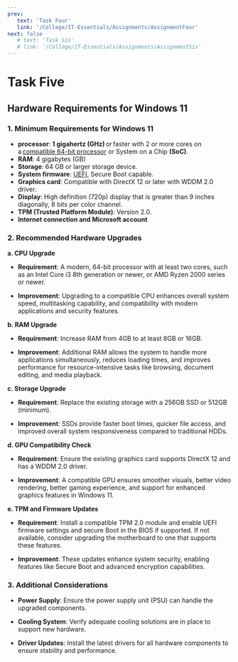 ```yaml
---
prev:
   text: 'Task Four'
   link: '/College/IT-Essentials/Assignments/AssignmentFour'
next: false
   # text: 'Task Six'
   # link: '/College/IT-Essentials/Assignments/AssignmentSix'
---
```


# Task Five

## Hardware Requirements for Windows 11

### 1. Minimum Requirements for Windows 11

- **processor**: **1 gigahertz (GHz)** or faster with 2 or more cores on a [compatible 64-bit processor](http://aka.ms/CPUlist) or System on a Chip **(SoC)**.
- **RAM**: 4 gigabytes (GB)
- **Storage**: 64 GB or larger storage device.
- **System firmware**: [UEFI](https://www.freecodecamp.org/news/uefi-vs-bios/#heading-uefi), Secure Boot capable.
- **Graphics card**: Compatible with DirectX 12 or later with WDDM 2.0 driver.
- **Display**: High definition (720p) display that is greater than 9 inches diagonally, 8 bits per color channel.
- **TPM (Trusted Platform Module)**: Version 2.0.
- **Internet connection and Microsoft account**

### 2. Recommended Hardware Upgrades

**a. CPU Upgrade**

- **Requirement**: A modern, 64-bit processor with at least two cores, such as an Intel Core i3 8th generation or newer, or AMD Ryzen 2000 series or newer.
    
- **Improvement**: Upgrading to a compatible CPU enhances overall system speed, multitasking capability, and compatibility with modern applications and security features.
    

**b. RAM Upgrade**

- **Requirement**: Increase RAM from 4GB to at least 8GB or 16GB.
    
- **Improvement**: Additional RAM allows the system to handle more applications simultaneously, reduces loading times, and improves performance for resource-intensive tasks like browsing, document editing, and media playback.
    

**c. Storage Upgrade**

- **Requirement**: Replace the existing storage with a 256GB SSD or 512GB (minimum).
    
- **Improvement**: SSDs provide faster boot times, quicker file access, and improved overall system responsiveness compared to traditional HDDs.
    

**d. GPU Compatibility Check**

- **Requirement**: Ensure the existing graphics card supports DirectX 12 and has a WDDM 2.0 driver.
    
- **Improvement**: A compatible GPU ensures smoother visuals, better video rendering, better gaming experience, and support for enhanced graphics features in Windows 11.
    

**e. TPM and Firmware Updates**

- **Requirement**: Install a compatible TPM 2.0 module and enable UEFI firmware settings and secure Boot in the BIOS if supported. If not available, consider upgrading the motherboard to one that supports these features.
    
- **Improvement**: These updates enhance system security, enabling features like Secure Boot and advanced encryption capabilities.

### 3. Additional Considerations

- **Power Supply**: Ensure the power supply unit (PSU) can handle the upgraded components.
    
- **Cooling System**: Verify adequate cooling solutions are in place to support new hardware.
    
- **Driver Updates**: Install the latest drivers for all hardware components to ensure stability and performance.